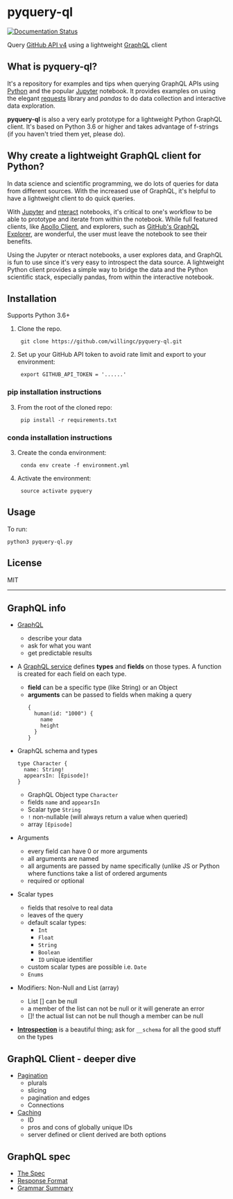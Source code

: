 # pyquery-ql

[![Documentation Status](http://readthedocs.org/projects/pyquery-ql/badge/?version=latest)](http://pyquery-ql.readthedocs.io/en/latest/?badge=latest)

Query [GitHub API v4](https://developer.github.com/v4/) using a lightweight
[GraphQL](http://graphql.org) client

## What is pyquery-ql?

It's a repository for examples and tips when querying GraphQL APIs using
[Python](https://python.org) and the popular [Jupyter](https://jupyter.org)
notebook. It provides examples on using the
elegant [requests](https://requests.org) library and *pandas* to do data
collection and interactive
data exploration.

**pyquery-ql** is also a very early prototype for a lightweight Python
GraphQL client. It's based on Python 3.6 or higher and takes advantage of
f-strings (if you haven't tried them yet, please do).

## Why create a lightweight GraphQL client for Python?

In data science and scientific programming, we do lots of queries for data
from different sources. With the increased use of GraphQL, it's helpful to
have a lightweight client to do quick queries.

With [Jupyter](https://jupyter.org) and [nteract](https://nteract.io)
notebooks, it's critical to one's workflow to be
able to prototype and iterate from within the notebook. While full featured
clients, like [Apollo Client](https://www.apollographql.com/client/), and
explorers, such as [GitHub's GraphQL Explorer](https://developer.github.com/v4/explorer/),
are wonderful, the user must leave the notebook to see their benefits.

Using the Jupyter or nteract notebooks, a user explores data, and GraphQL is
fun to use since it's very easy to introspect the data source. A lightweight
Python client provides a simple way to bridge the data and
the Python scientific stack, especially pandas, from within the interactive
notebook.

## Installation

Supports Python 3.6+

1. Clone the repo.

        git clone https://github.com/willingc/pyquery-ql.git

2. Set up your GitHub API token to avoid rate limit and export to your
   environment:

        export GITHUB_API_TOKEN = '......'

### pip installation instructions

3. From the root of the cloned repo:

        pip install -r requirements.txt

###  conda installation instructions

3. Create the conda environment:

        conda env create -f environment.yml

4. Activate the environment:

        source activate pyquery

## Usage

To run:

    python3 pyquery-ql.py

## License

MIT

---

## GraphQL info

- [GraphQL](http://graphql.org)
    - describe your data
    - ask for what you want
    - get predictable results

- A [GraphQL service](http://graphql.org/learn/queries/) defines **types**
  and **fields** on those types. A function is created for each field on
  each type.

    - **field** can be a specific type (like String) or an Object
    - **arguments** can be passed to fields when making a query
        ```
        {
          human(id: "1000") {
            name
            height
          }
        }

- GraphQL schema and types
    ```
    type Character {
      name: String!
      appearsIn: [Episode]!
    }
    ```

    - GraphQL Object type `Character`
    - fields `name` and `appearsIn`
    - Scalar type `String`
    - `!` non-nullable (will always return a value when queried)
    - array `[Episode]`

- Arguments

    - every field can have 0 or more arguments
    - all arguments are named
    - all arguments are passed by name specifically (unlike JS or Python
      where functions take a list of ordered arguments
    - required or optional

-  Scalar types

    - fields that resolve to real data
    - leaves of the query
    - default scalar types:
        - `Int`
        - `Float`
        - `String`
        - `Boolean`
        - `ID` unique identifier
     - custom scalar types are possible i.e. `Date`
     - `Enums`

- Modifiers: Non-Null and List (array)
    - List [] can be null
    - a member of the list can not be null or it will generate an error
    - []! the actual list can not be null though a member can be null

- [**Introspection**](http://graphql.org/learn/introspection/) is a beautiful
  thing; ask for `__schema` for all the good stuff on the types

## GraphQL Client - deeper dive

- [Pagination](http://graphql.org/learn/introspection/)
    - plurals
    - slicing
    - pagination and edges
    - Connections
- [Caching](http://graphql.org/learn/caching/)
    - ID
    - pros and cons of globally unique IDs
    - server defined or client derived are both options

## GraphQL spec

- [The Spec](http://facebook.github.io/graphql/October2016/)
- [Response Format](http://facebook.github.io/graphql/October2016/#sec-Response-Format)
- [Grammar Summary](http://facebook.github.io/graphql/October2016/#sec-Appendix-Grammar-Summary)